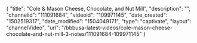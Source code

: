 {
    "title": "Cole &amp; Mason Cheese, Chocolate, and Nut Mill",
    "description": "",
    "channelid": "111091684",
    "videoid": "109971145",
    "date_created": "1502519317",
    "date_modified": "1504049171",
    "type": "captivate",
    "layout": "channelVideo",
    "url": "\/bbbusa-latest-videos\/cole-mason-cheese-chocolate-and-nut-mill-3-notes\/111091684-109971145"
}
